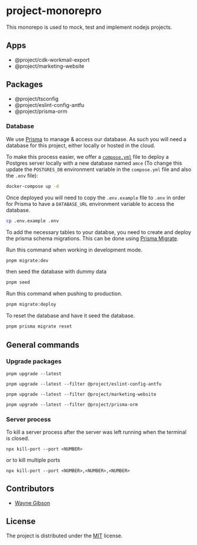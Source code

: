 # project-monorepro

This monorepo is used to mock, test and implement nodejs projects.

## Apps

- @project/cdk-workmail-export
- @project/marketing-website

## Packages

- @project/tsconfig
- @project/eslint-config-antfu
- @project/prisma-orm

### Database

We use [Prisma](https://prisma.io/) to manage & access our database. As such you will need a database for this project, either locally or hosted in the cloud.

To make this process easier, we offer a [`compose.yml`](https://docs.docker.com/compose/) file to deploy a Postgres server locally with a new database named `amce` (To change this update the `POSTGRES_DB` environment variable in the `compose.yml` file and also the `.env` file):

```bash
docker-compose up -d
```

Once deployed you will need to copy the `.env.example` file to `.env` in order for Prisma to have a `DATABASE_URL` environment variable to access the database.

```bash
cp .env.example .env
```

To add the necessary tables to your databse, you need to create and deploy the prisma schema migrations. This can be done using [Prisma Migrate](https://www.prisma.io/migrate).

Run this command when working in development mode.

```bash
pnpm migrate:dev
```
then seed the database with dummy data

```bash
pnpm seed
```
Run this command when pushing to production.

```bash
pnpm migrate:deploy
```
To reset the database and have it seed the database.

```bash
pnpm prisma migrate reset
```


## General commands 

### Upgrade packages

```console
pnpm upgrade --latest
```
```console
pnpm upgrade --latest --filter @project/eslint-config-antfu
```
```console
pnpm upgrade --latest --filter @project/marketing-website
```
```console
pnpm upgrade --latest --filter @project/prisma-orm
```
### Server process

To kill a server process after the server was left running when the terminal is closed.

```console
npx kill-port --port <NUMBER>
```
or to kill multiple ports

```console
npx kill-port --port <NUMBER>,<NUMBER>,<NUMBER>
```

## Contributors

- [Wayne Gibson](https://github.com/waynegibson)

## License

The project is distributed under the [MIT](https://github.com/waynegibson/project-monorepo/blob/main/LICENSE) license.
